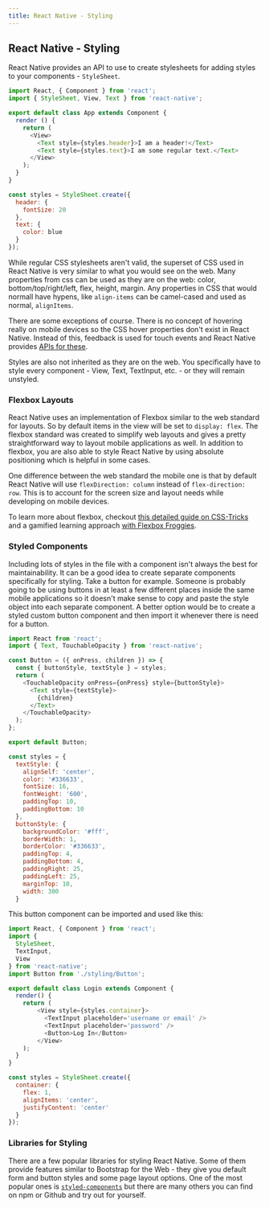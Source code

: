 ```yaml
---
title: React Native - Styling
---
```

## React Native - Styling

React Native provides an API to use to create stylesheets for adding styles to your components - `StyleSheet`. 

```js
import React, { Component } from 'react';
import { StyleSheet, View, Text } from 'react-native';

export default class App extends Component {
  render () {
    return (
      <View>
        <Text style={styles.header}>I am a header!</Text>
        <Text style={styles.text}>I am some regular text.</Text>
      </View>
    );
  }
}

const styles = StyleSheet.create({
  header: {
    fontSize: 20
  },
  text: {
    color: blue
  }
});
```

While regular CSS stylesheets aren't valid, the superset of CSS used in React Native is very similar to what you would see on the web. Many properties from css can be used as they are on the web: color, bottom/top/right/left, flex, height, margin. Any properties in CSS that would normall have hypens, like `align-items` can be camel-cased and used as normal, `alignItems`.

There are some exceptions of course. There is no concept of hovering really on mobile devices so the CSS hover properties don't exist in React Native. Instead of this, feedback is used for touch events and React Native provides [APIs for these](https://facebook.github.io/react-native/docs/touchablehighlight.html#content).

Styles are also not inherited as they are on the web. You specifically have to style every component - View, Text, TextInput, etc. - or they will remain unstyled.

### Flexbox Layouts

React Native uses an implementation of Flexbox similar to the web standard for layouts. So by default items in the view will be set to `display: flex`. The flexbox standard was created to simplify web layouts and gives a pretty straightforward way to layout mobile applications as well. In addition to flexbox, you are also able to style React Native by using absolute positioning which is helpful in some cases.

One difference between the web standard the mobile one is that by default React Native will use `flexDirection: column` instead of `flex-direction: row`. This is to account for the screen size and layout needs while developing on mobile devices.

To learn more about flexbox, checkout [this detailed guide on CSS-Tricks](https://css-tricks.com/snippets/css/a-guide-to-flexbox/) and a gamified learning approach [with Flexbox Froggies](http://flexboxfroggy.com/).

### Styled Components

Including lots of styles in the file with a component isn't always the best for maintainability. It can be a good idea to create separate components specifically for styling. Take a button for example. Someone is probably going to be using buttons in at least a few different places inside the same mobile applications so it doesn't make sense to copy and paste the style object into each separate component. A better option would be to create a styled custom button component and then import it whenever there is need for a button.

```js
import React from 'react';
import { Text, TouchableOpacity } from 'react-native';

const Button = ({ onPress, children }) => {
  const { buttonStyle, textStyle } = styles;
  return (
    <TouchableOpacity onPress={onPress} style={buttonStyle}>
      <Text style={textStyle}>
        {children}
      </Text>
    </TouchableOpacity>
  );
};

export default Button;

const styles = {
  textStyle: {
    alignSelf: 'center',
    color: '#336633',
    fontSize: 16,
    fontWeight: '600',
    paddingTop: 10,
    paddingBottom: 10
  },
  buttonStyle: {
    backgroundColor: '#fff',
    borderWidth: 1,
    borderColor: '#336633',
    paddingTop: 4,
    paddingBottom: 4,
    paddingRight: 25,
    paddingLeft: 25,
    marginTop: 10,
    width: 300
  }
```

This button component can be imported and used like this:

```js
import React, { Component } from 'react';
import {
  StyleSheet,
  TextInput,
  View
} from 'react-native';
import Button from './styling/Button';

export default class Login extends Component {
  render() {
    return (
        <View style={styles.container}>
          <TextInput placeholder='username or email' />
          <TextInput placeholder='password' />
          <Button>Log In</Button>
        </View>
    );
  }
}

const styles = StyleSheet.create({
  container: {
    flex: 1,
    alignItems: 'center',
    justifyContent: 'center'
  }
});
```

### Libraries for Styling

There are a few popular libraries for styling React Native. Some of them provide features similar to Bootstrap for the Web - they give you default form and button styles and some page layout options. One of the most popular ones is [`styled-components`](https://github.com/styled-components/styled-components) but there are many others you can find on npm or Github and try out for yourself.

